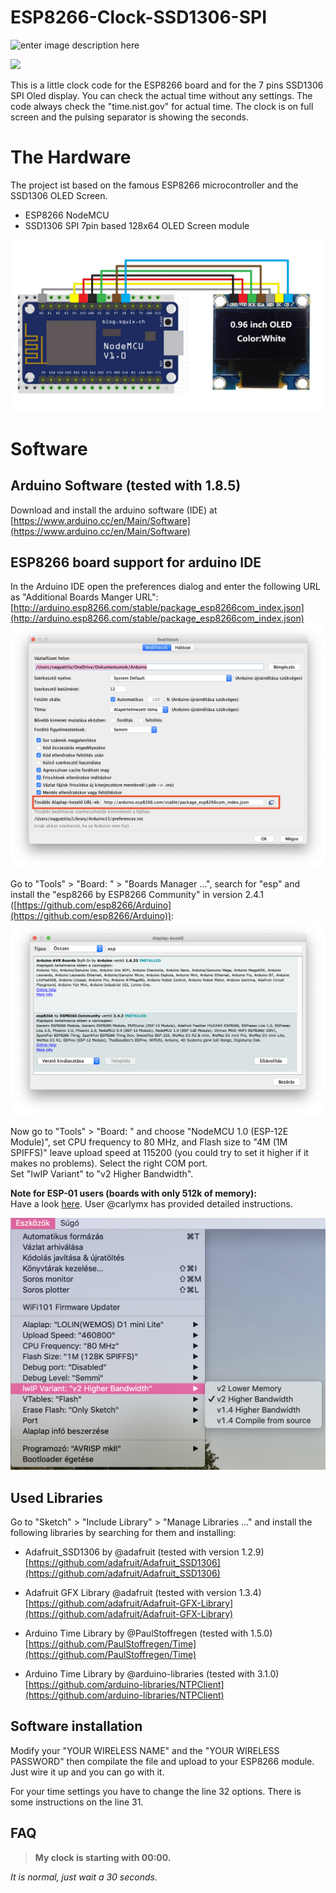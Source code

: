 
# ESP8266-Clock-SSD1306-SPI
![enter image description here](https://travis-ci.com/NagyAttilaORG/ESP8266-Clock-SSD1306-SPI.svg?branch=master)

![](https://github.com/NagyAttilaORG/ESP8266-Clock-SSD1306-SPI/blob/master/images/esp8266.gif)

This is a little clock code for the ESP8266 board and for the 7 pins SSD1306 SPI Oled display. You can check the actual time without any settings. The code always check the "time.nist.gov" for actual time. The clock is on full screen and the pulsing separator is showing the seconds.

# The Hardware

The project ist based on the famous ESP8266 microcontroller and the SSD1306 OLED Screen.
- ESP8266 NodeMCU
- SSD1306 SPI 7pin based 128x64 OLED Screen module

![](https://raw.githubusercontent.com/NagyAttilaORG/ESP8266-Clock-SSD1306-SPI/master/images/esp8266-ssd1306-spi-fritzing.jpg)

# Software

## Arduino Software (tested with 1.8.5)

Download and install the arduino software (IDE) at  [https://www.arduino.cc/en/Main/Software](https://www.arduino.cc/en/Main/Software)

## ESP8266 board support for arduino IDE

In the Arduino IDE open the preferences dialog and enter the following URL as "Additional Boards Manger URL":  [http://arduino.esp8266.com/stable/package_esp8266com_index.json](http://arduino.esp8266.com/stable/package_esp8266com_index.json)  ![Preferences](https://raw.githubusercontent.com/NagyAttilaORG/ESP8266-Clock-SSD1306-SPI/master/images/arduino-esp8266-additional-boards.png)

Go to "Tools" > "Board: " > "Boards Manager ...", search for "esp" and install the "esp8266 by ESP8266 Community" in version 2.4.1 ([https://github.com/esp8266/Arduino](https://github.com/esp8266/Arduino)):  ![Preferences](https://raw.githubusercontent.com/NagyAttilaORG/ESP8266-Clock-SSD1306-SPI/master/images/esp8266-board-manager.png)

Now go to "Tools" > "Board: " and choose "NodeMCU 1.0 (ESP-12E Module)", set CPU frequency to 80 MHz, and Flash size to "4M (1M SPIFFS)" leave upload speed at 115200 (you could try to set it higher if it makes no problems). Select the right COM port.  
Set "IwIP Variant" to "v2 Higher Bandwidth".

**Note for ESP-01 users (boards with only 512k of memory):**  
Have a look  [here](https://github.com/carlymx/SPIFFS-Mod-for-ESP8266). User @carlymx has provided detailed instructions.

![Board settings](https://raw.githubusercontent.com/NagyAttilaORG/ESP8266-Clock-SSD1306-SPI/master/images/bandwidth.png)

## Used Libraries

Go to "Sketch" > "Include Library" > "Manage Libraries ..." and install the following libraries by searching for them and installing:

- Adafruit_SSD1306 by @adafruit (tested with version 1.2.9)  
    [https://github.com/adafruit/Adafruit_SSD1306](https://github.com/adafruit/Adafruit_SSD1306)
    
- Adafruit GFX Library @adafruit (tested with version 1.3.4)  
    [https://github.com/adafruit/Adafruit-GFX-Library](https://github.com/adafruit/Adafruit-GFX-Library)
    
- Arduino Time Library by @PaulStoffregen (tested with 1.5.0)  
    [https://github.com/PaulStoffregen/Time](https://github.com/PaulStoffregen/Time)
    
- Arduino Time Library by @arduino-libraries (tested with 3.1.0)  
    [https://github.com/arduino-libraries/NTPClient](https://github.com/arduino-libraries/NTPClient)
    
## Software installation

Modify your "YOUR WIRELESS NAME" and the "YOUR WIRELESS PASSWORD" then compilate the file and upload to your ESP8266 module. Just wire it up and you can go with it.

For your time settings you have to change the line 32 options. There is some instructions on the line 31.

## FAQ

>**My clock is starting with 00:00.**

*It is normal, just wait a 30 seconds.*
